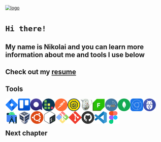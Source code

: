 [![logo](https://i.ibb.co/mttg51Q/logo.gif "nikolaiqa")](https://github.com/nikolaiqa)

# **`Hi there!`**
 
## My name is Nikolai and you can learn more information about me and tools I use below

## Сheck out my [resume](https://drive.google.com/file/d/13ccjGmmKePU6CzG8RiyijSYLzqPSi40-/view?usp=sharing "ru-version")

## Tools

<a href="https://github.com/nikolaiqa"><img align="left" alt="Jira" title="Jira" width="40px" src="./Sourses/Jira.svg"></a>

<a href="https://github.com/nikolaiqa"><img align="left" alt="Trello" title="Trello" width="38px" src="./Sourses/Trello.svg"></a>

<a href="https://github.com/nikolaiqa"><img align="left" alt="Qase" title="Qase" width="38px" src="./Sourses/Qase.png"></a> 

<a href="https://github.com/nikolaiqa"><img align="left" alt="TestRail" title="TestRail" width="40px" src="./Sourses/TestRail.png"></a> 

<a href="https://github.com/nikolaiqa"><img align="left" alt="Postman" title="Postman" width="40px" src="./Sourses/Postman.svg"></a>

<a href="https://github.com/nikolaiqa"><img align="left" alt="SoapUI" title="SoapUI" width="40px" src="./Sourses/SoapUI.svg"></a>

<a href="https://github.com/nikolaiqa"><img align="left" alt="Charles Proxy" title="Charles Proxy" width="38px" src="./Sourses/Charles Proxy.svg"></a> 

<a href="https://github.com/nikolaiqa"><img align="left" alt="Fiddler" title="Fiddler" width="40px"  src="./Sourses/Fiddler.png"></a>

<a href="https://github.com/nikolaiqa/MySQL"><img align="left" alt="MySQL" title="MySQL" width="40px" src="./Sourses/MySQL.png"></a>

<a href="https://github.com/nikolaiqa"><img align="left" alt="MongoDB" title="MongoDB" width="40px" src="./Sourses/MongoDB.svg"></a>

<a href="https://github.com/nikolaiqa"><img align="left" alt="DevTools" title="DevTools" width="40px" src="./Sourses/DevTools.png"></a> 

<a href="https://github.com/nikolaiqa"><img align="left" alt="ADB" title="ADB" width="40px" src="./Sourses/ADB.png"></a>

<a href="https://github.com/nikolaiqa"><img align="left" alt="Android Studio" title="Android Studio" width="40px" src="./Sourses/AndroidStudio.svg"></a>

<a href="https://github.com/nikolaiqa"><img align="left" alt="VirtualBox" title="VirtualBox" width="40px" src="./Sourses/VirtualBox.svg"></a>

<a href="https://github.com/nikolaiqa/Ubuntu/blob/main/Task%51%5(pwd%2C%5ls%2C%5mkdir%2C%5mv%2C%5rm).md"><img align="left" alt="Ubuntu" title="Ubuntu" width="40px" src="./Sourses/Ubuntu.svg"></a>

<a href="https://github.com/nikolaiqa/Ubuntu/blob/main/Task%52%5(echo%2C%5nano%2C%5cat%2C%5vim%2C%5grep).md"><img align="left" alt="Bash" title="Bash" width="40px" src="./Sourses/Bash.svg"></a>

<a href="https://github.com/nikolaiqa"><img align="left" alt="Git Bash" title="Git Bash" width="40px" src="./Sourses/GitBash.svg"></a>

<a href="https://github.com/nikolaiqa"><img align="left" alt="Git" title="Git" width="40px" src="./Sourses/Git.svg"></a>

<a href="https://github.com/nikolaiqa?tab=repositories"><img align="left" alt="GitHub" title="GitHub" width="40px" src="./Sourses/Github.png"></a>

<a href="https://github.com/nikolaiqa"><img align="left" alt="VS Code" title="VS Code" width="40px" src="./Sourses/VScode.svg"></a>

<a href="https://github.com/nikolaiqa"><img align="left" alt="Figma" title="Figma" width="40px" src="./Sourses/Figma.svg"></a>

</br>
</br>
</br>
</br>

## Next сhapter
